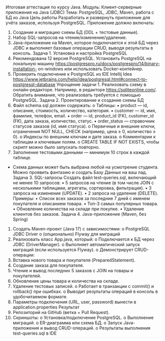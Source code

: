 Итоговая аттестация по курсу Java.
Модуль: Клиент-серверные приложения на Java (JDBC)
Тема: PostgreSQL, JDBC, Maven, работа с БД из Java
Цель работы
Разработать и развернуть приложение для учёта заказов, используя PostgreSQL.
Приложение должно включать:
1. Создание и миграцию схемы БД (DDL + тестовые данные).
2. Набор SQL-запросов на чтение/изменение/удаление.
3. Java-приложение на Maven, которое подключается к этой БД через JDBC и
   выполняет базовые операции CRUD, выводя результаты в консоль.
   Задача 1. Установка и настройка PostgreSQL
1. Рекомендована 12 версия PostgreSQL. Установить PostgreSQL на
   локальную машину https://postgrespro.ru/docs/postgrespro/14/binary-installation-
   on-windows или использовать Docker-контейнер.
2. Проверить подключение к PostgreSQL из IDE Intellij Idea
   https://www.jetbrains.com/help/idea/postgresql.html#connect-to-postgresql-database
   Упрощение задачи 1. Реализовать схему в онлайн-редакторе. Например, в
   редакторе https://sqliteonline.com/. Обратить внимание, что реализовать
   требуется с помощью PostgreSQL.
   Задача 2. Проектирование и создание схемы БД
1. Файл schema.sql должен содержать:
   o Таблицы:
   ▪ product — id, описание, стоимость, количество, категория.
   ▪ customer — id, имя, фамилия, телефон, email.
   ▪ order — id, product_id (FK), customer_id (FK), дата заказа,
   количество, статус.
   ▪ order_status — справочник статусов заказов (id, имя статуса).
   o Первичные и внешние ключи, ограничения NOT NULL, CHECK
   (например, цена ≥ 0, количество ≥ 0).
   o Индексы по внешним ключам и дате заказа.
   o Комментарии к таблицам и ключевым полям.
   o CREATE TABLE IF NOT EXISTS, чтобы скрипт можно было запускать
   повторно.
2. Заполнение тестовыми данными — минимум 10 строк в каждой таблице.
* Схема данных может быть выбрана любой на усмотрение студента. Можно
  проявить фантазию и создать Базу Данных на ваш лад.
  Задача 3. SQL-запросы
  Создать файл test-queries.sql, включающий не менее 10 запросов:
  • 5 запросов на чтение (в том числе JOIN с несколькими таблицами, агрегаты,
  сортировка, фильтрация).
  • 3 запроса на изменение (UPDATE).
  • 2 запроса на удаление (DELETE).
  Примеры:
  • Список всех заказов за последние 7 дней с именем покупателя и описанием
  товара.
  • Топ-3 самых популярных товара.
  • Обновление количества на складе при покупке.
  • Удаление клиентов без заказов.
  Задача 4. Java-приложение (Maven, без Spring)
1. Создать Maven-проект (Java 17) с зависимостями:
   o PostgreSQL JDBC Driver
   o (опционально) Flyway для миграций
2. Реализовать класс App.java, который:
   o Подключается к БД через JDBC (DriverManager).
   o Выполняет автоматический запуск миграций (если используется Flyway).
   o Демонстрирует CRUD-операции:
1. Вставка нового товара и покупателя (PreparedStatement).
2. Создание заказа для покупателя.
3. Чтение и вывод последних 5 заказов с JOIN на товары и
   покупателей.
4. Обновление цены товара и количества на складе.
5. Удаление тестовых записей.
   o Работает в транзакции с commit() и rollback() при ошибках.
   o Выводит результаты операций в консоль в удобочитаемом формате.
3. Параметры подключения (URL, user, password) вынести в
   application.properties
   Результат
1. Репозиторий на GitHub (ветка + Pull Request).
2. Скриншоты:
   o Установка/подключение PostgreSQL.
   o Выполнение миграций.
   o ER-диаграмма или схема БД.
   o Запуск Java-приложения и вывод CRUD-операций.
   o Результаты выполнения test-queries.sql в IDE